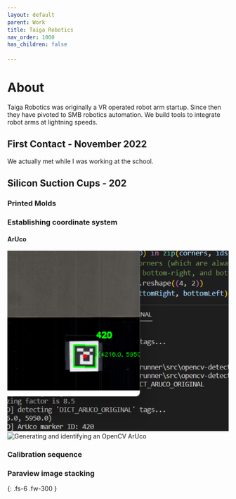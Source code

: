 ```yaml
---
layout: default
parent: Work
title: Taiga Robotics
nav_order: 1000
has_children: false

---
```

# About
Taiga Robotics was originally a VR operated robot arm startup. Since then they have pivoted to SMB robotics automation. We build tools to integrate robot arms at lightning speeds.

## First Contact - November 2022
We actually met while I was working at the school.


## Silicon Suction Cups - 202


### Printed Molds 

### Establishing coordinate system

#### ArUco
![Generating and identifying an OpenCV ArUco](../03-work/images/aheadwind/ArUco.png)
![Generating and identifying an OpenCV ArUco](/images/aheadwind/ArUco.png)
### Calibration sequence

### Paraview image stacking




{: .fs-6 .fw-300 }